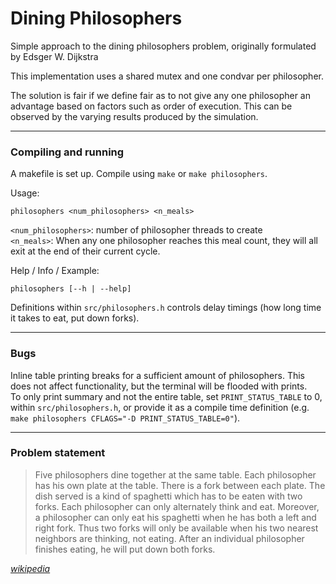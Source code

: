 # Dining Philosophers
Simple approach to the dining philosophers problem, originally formulated by Edsger W. Dijkstra

This implementation uses a shared mutex and one condvar per philosopher.

The solution is fair if we define fair as to not give any one philosopher an advantage based on factors such as order of execution.
This can be observed by the varying results produced by the simulation.

---

### Compiling and running

A makefile is set up. Compile using `make` or `make philosophers`.

Usage: 
```
philosophers <num_philosophers> <n_meals>
```
`<num_philosophers>`: number of philosopher threads to create  
`<n_meals>`: When any one philosopher reaches this meal count, they will all exit at the end of their current cycle.  

Help / Info / Example: 
```
philosophers [--h | --help]
```

Definitions within `src/philosophers.h` controls delay timings (how long time it takes to eat, put down forks).

---
### Bugs
Inline table printing breaks for a sufficient amount of philosophers. 
This does not affect functionality, but the terminal will be flooded with prints.  
To only print summary and not the entire table, set `PRINT_STATUS_TABLE` to 0, within `src/philosophers.h`, or provide it as a compile time definition (e.g. `make philosophers CFLAGS="-D PRINT_STATUS_TABLE=0"`). 

---

### Problem statement
> Five philosophers dine together at the same table. Each philosopher has his own plate at the table. There is a fork between each plate. The dish served is a kind of spaghetti which has to be eaten with two forks. Each philosopher can only alternately think and eat. Moreover, a philosopher can only eat his spaghetti when he has both a left and right fork. Thus two forks will only be available when his two nearest neighbors are thinking, not eating. After an individual philosopher finishes eating, he will put down both forks.

_[wikipedia](https://en.wikipedia.org/wiki/Dining_philosophers_problem)_
